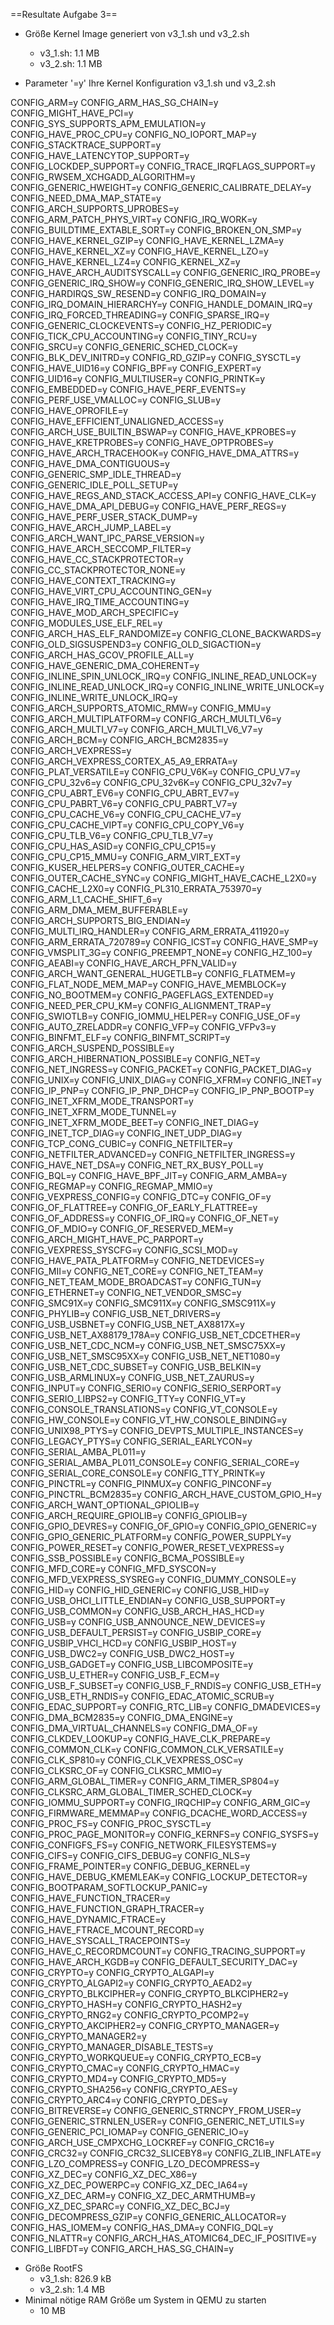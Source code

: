 ==Resultate Aufgabe 3==

*   Größe Kernel Image generiert von v3_1.sh und v3_2.sh
    * v3_1.sh: 1.1 MB
    * v3_2.sh: 1.1 MB

*   Parameter '=y' Ihre Kernel Konfiguration v3_1.sh und v3_2.sh

CONFIG_ARM=y
CONFIG_ARM_HAS_SG_CHAIN=y
CONFIG_MIGHT_HAVE_PCI=y
CONFIG_SYS_SUPPORTS_APM_EMULATION=y
CONFIG_HAVE_PROC_CPU=y
CONFIG_NO_IOPORT_MAP=y
CONFIG_STACKTRACE_SUPPORT=y
CONFIG_HAVE_LATENCYTOP_SUPPORT=y
CONFIG_LOCKDEP_SUPPORT=y
CONFIG_TRACE_IRQFLAGS_SUPPORT=y
CONFIG_RWSEM_XCHGADD_ALGORITHM=y
CONFIG_GENERIC_HWEIGHT=y
CONFIG_GENERIC_CALIBRATE_DELAY=y
CONFIG_NEED_DMA_MAP_STATE=y
CONFIG_ARCH_SUPPORTS_UPROBES=y
CONFIG_ARM_PATCH_PHYS_VIRT=y
CONFIG_IRQ_WORK=y
CONFIG_BUILDTIME_EXTABLE_SORT=y
CONFIG_BROKEN_ON_SMP=y
CONFIG_HAVE_KERNEL_GZIP=y
CONFIG_HAVE_KERNEL_LZMA=y
CONFIG_HAVE_KERNEL_XZ=y
CONFIG_HAVE_KERNEL_LZO=y
CONFIG_HAVE_KERNEL_LZ4=y
CONFIG_KERNEL_XZ=y
CONFIG_HAVE_ARCH_AUDITSYSCALL=y
CONFIG_GENERIC_IRQ_PROBE=y
CONFIG_GENERIC_IRQ_SHOW=y
CONFIG_GENERIC_IRQ_SHOW_LEVEL=y
CONFIG_HARDIRQS_SW_RESEND=y
CONFIG_IRQ_DOMAIN=y
CONFIG_IRQ_DOMAIN_HIERARCHY=y
CONFIG_HANDLE_DOMAIN_IRQ=y
CONFIG_IRQ_FORCED_THREADING=y
CONFIG_SPARSE_IRQ=y
CONFIG_GENERIC_CLOCKEVENTS=y
CONFIG_HZ_PERIODIC=y
CONFIG_TICK_CPU_ACCOUNTING=y
CONFIG_TINY_RCU=y
CONFIG_SRCU=y
CONFIG_GENERIC_SCHED_CLOCK=y
CONFIG_BLK_DEV_INITRD=y
CONFIG_RD_GZIP=y
CONFIG_SYSCTL=y
CONFIG_HAVE_UID16=y
CONFIG_BPF=y
CONFIG_EXPERT=y
CONFIG_UID16=y
CONFIG_MULTIUSER=y
CONFIG_PRINTK=y
CONFIG_EMBEDDED=y
CONFIG_HAVE_PERF_EVENTS=y
CONFIG_PERF_USE_VMALLOC=y
CONFIG_SLUB=y
CONFIG_HAVE_OPROFILE=y
CONFIG_HAVE_EFFICIENT_UNALIGNED_ACCESS=y
CONFIG_ARCH_USE_BUILTIN_BSWAP=y
CONFIG_HAVE_KPROBES=y
CONFIG_HAVE_KRETPROBES=y
CONFIG_HAVE_OPTPROBES=y
CONFIG_HAVE_ARCH_TRACEHOOK=y
CONFIG_HAVE_DMA_ATTRS=y
CONFIG_HAVE_DMA_CONTIGUOUS=y
CONFIG_GENERIC_SMP_IDLE_THREAD=y
CONFIG_GENERIC_IDLE_POLL_SETUP=y
CONFIG_HAVE_REGS_AND_STACK_ACCESS_API=y
CONFIG_HAVE_CLK=y
CONFIG_HAVE_DMA_API_DEBUG=y
CONFIG_HAVE_PERF_REGS=y
CONFIG_HAVE_PERF_USER_STACK_DUMP=y
CONFIG_HAVE_ARCH_JUMP_LABEL=y
CONFIG_ARCH_WANT_IPC_PARSE_VERSION=y
CONFIG_HAVE_ARCH_SECCOMP_FILTER=y
CONFIG_HAVE_CC_STACKPROTECTOR=y
CONFIG_CC_STACKPROTECTOR_NONE=y
CONFIG_HAVE_CONTEXT_TRACKING=y
CONFIG_HAVE_VIRT_CPU_ACCOUNTING_GEN=y
CONFIG_HAVE_IRQ_TIME_ACCOUNTING=y
CONFIG_HAVE_MOD_ARCH_SPECIFIC=y
CONFIG_MODULES_USE_ELF_REL=y
CONFIG_ARCH_HAS_ELF_RANDOMIZE=y
CONFIG_CLONE_BACKWARDS=y
CONFIG_OLD_SIGSUSPEND3=y
CONFIG_OLD_SIGACTION=y
CONFIG_ARCH_HAS_GCOV_PROFILE_ALL=y
CONFIG_HAVE_GENERIC_DMA_COHERENT=y
CONFIG_INLINE_SPIN_UNLOCK_IRQ=y
CONFIG_INLINE_READ_UNLOCK=y
CONFIG_INLINE_READ_UNLOCK_IRQ=y
CONFIG_INLINE_WRITE_UNLOCK=y
CONFIG_INLINE_WRITE_UNLOCK_IRQ=y
CONFIG_ARCH_SUPPORTS_ATOMIC_RMW=y
CONFIG_MMU=y
CONFIG_ARCH_MULTIPLATFORM=y
CONFIG_ARCH_MULTI_V6=y
CONFIG_ARCH_MULTI_V7=y
CONFIG_ARCH_MULTI_V6_V7=y
CONFIG_ARCH_BCM=y
CONFIG_ARCH_BCM2835=y
CONFIG_ARCH_VEXPRESS=y
CONFIG_ARCH_VEXPRESS_CORTEX_A5_A9_ERRATA=y
CONFIG_PLAT_VERSATILE=y
CONFIG_CPU_V6K=y
CONFIG_CPU_V7=y
CONFIG_CPU_32v6=y
CONFIG_CPU_32v6K=y
CONFIG_CPU_32v7=y
CONFIG_CPU_ABRT_EV6=y
CONFIG_CPU_ABRT_EV7=y
CONFIG_CPU_PABRT_V6=y
CONFIG_CPU_PABRT_V7=y
CONFIG_CPU_CACHE_V6=y
CONFIG_CPU_CACHE_V7=y
CONFIG_CPU_CACHE_VIPT=y
CONFIG_CPU_COPY_V6=y
CONFIG_CPU_TLB_V6=y
CONFIG_CPU_TLB_V7=y
CONFIG_CPU_HAS_ASID=y
CONFIG_CPU_CP15=y
CONFIG_CPU_CP15_MMU=y
CONFIG_ARM_VIRT_EXT=y
CONFIG_KUSER_HELPERS=y
CONFIG_OUTER_CACHE=y
CONFIG_OUTER_CACHE_SYNC=y
CONFIG_MIGHT_HAVE_CACHE_L2X0=y
CONFIG_CACHE_L2X0=y
CONFIG_PL310_ERRATA_753970=y
CONFIG_ARM_L1_CACHE_SHIFT_6=y
CONFIG_ARM_DMA_MEM_BUFFERABLE=y
CONFIG_ARCH_SUPPORTS_BIG_ENDIAN=y
CONFIG_MULTI_IRQ_HANDLER=y
CONFIG_ARM_ERRATA_411920=y
CONFIG_ARM_ERRATA_720789=y
CONFIG_ICST=y
CONFIG_HAVE_SMP=y
CONFIG_VMSPLIT_3G=y
CONFIG_PREEMPT_NONE=y
CONFIG_HZ_100=y
CONFIG_AEABI=y
CONFIG_HAVE_ARCH_PFN_VALID=y
CONFIG_ARCH_WANT_GENERAL_HUGETLB=y
CONFIG_FLATMEM=y
CONFIG_FLAT_NODE_MEM_MAP=y
CONFIG_HAVE_MEMBLOCK=y
CONFIG_NO_BOOTMEM=y
CONFIG_PAGEFLAGS_EXTENDED=y
CONFIG_NEED_PER_CPU_KM=y
CONFIG_ALIGNMENT_TRAP=y
CONFIG_SWIOTLB=y
CONFIG_IOMMU_HELPER=y
CONFIG_USE_OF=y
CONFIG_AUTO_ZRELADDR=y
CONFIG_VFP=y
CONFIG_VFPv3=y
CONFIG_BINFMT_ELF=y
CONFIG_BINFMT_SCRIPT=y
CONFIG_ARCH_SUSPEND_POSSIBLE=y
CONFIG_ARCH_HIBERNATION_POSSIBLE=y
CONFIG_NET=y
CONFIG_NET_INGRESS=y
CONFIG_PACKET=y
CONFIG_PACKET_DIAG=y
CONFIG_UNIX=y
CONFIG_UNIX_DIAG=y
CONFIG_XFRM=y
CONFIG_INET=y
CONFIG_IP_PNP=y
CONFIG_IP_PNP_DHCP=y
CONFIG_IP_PNP_BOOTP=y
CONFIG_INET_XFRM_MODE_TRANSPORT=y
CONFIG_INET_XFRM_MODE_TUNNEL=y
CONFIG_INET_XFRM_MODE_BEET=y
CONFIG_INET_DIAG=y
CONFIG_INET_TCP_DIAG=y
CONFIG_INET_UDP_DIAG=y
CONFIG_TCP_CONG_CUBIC=y
CONFIG_NETFILTER=y
CONFIG_NETFILTER_ADVANCED=y
CONFIG_NETFILTER_INGRESS=y
CONFIG_HAVE_NET_DSA=y
CONFIG_NET_RX_BUSY_POLL=y
CONFIG_BQL=y
CONFIG_HAVE_BPF_JIT=y
CONFIG_ARM_AMBA=y
CONFIG_REGMAP=y
CONFIG_REGMAP_MMIO=y
CONFIG_VEXPRESS_CONFIG=y
CONFIG_DTC=y
CONFIG_OF=y
CONFIG_OF_FLATTREE=y
CONFIG_OF_EARLY_FLATTREE=y
CONFIG_OF_ADDRESS=y
CONFIG_OF_IRQ=y
CONFIG_OF_NET=y
CONFIG_OF_MDIO=y
CONFIG_OF_RESERVED_MEM=y
CONFIG_ARCH_MIGHT_HAVE_PC_PARPORT=y
CONFIG_VEXPRESS_SYSCFG=y
CONFIG_SCSI_MOD=y
CONFIG_HAVE_PATA_PLATFORM=y
CONFIG_NETDEVICES=y
CONFIG_MII=y
CONFIG_NET_CORE=y
CONFIG_NET_TEAM=y
CONFIG_NET_TEAM_MODE_BROADCAST=y
CONFIG_TUN=y
CONFIG_ETHERNET=y
CONFIG_NET_VENDOR_SMSC=y
CONFIG_SMC91X=y
CONFIG_SMC911X=y
CONFIG_SMSC911X=y
CONFIG_PHYLIB=y
CONFIG_USB_NET_DRIVERS=y
CONFIG_USB_USBNET=y
CONFIG_USB_NET_AX8817X=y
CONFIG_USB_NET_AX88179_178A=y
CONFIG_USB_NET_CDCETHER=y
CONFIG_USB_NET_CDC_NCM=y
CONFIG_USB_NET_SMSC75XX=y
CONFIG_USB_NET_SMSC95XX=y
CONFIG_USB_NET_NET1080=y
CONFIG_USB_NET_CDC_SUBSET=y
CONFIG_USB_BELKIN=y
CONFIG_USB_ARMLINUX=y
CONFIG_USB_NET_ZAURUS=y
CONFIG_INPUT=y
CONFIG_SERIO=y
CONFIG_SERIO_SERPORT=y
CONFIG_SERIO_LIBPS2=y
CONFIG_TTY=y
CONFIG_VT=y
CONFIG_CONSOLE_TRANSLATIONS=y
CONFIG_VT_CONSOLE=y
CONFIG_HW_CONSOLE=y
CONFIG_VT_HW_CONSOLE_BINDING=y
CONFIG_UNIX98_PTYS=y
CONFIG_DEVPTS_MULTIPLE_INSTANCES=y
CONFIG_LEGACY_PTYS=y
CONFIG_SERIAL_EARLYCON=y
CONFIG_SERIAL_AMBA_PL011=y
CONFIG_SERIAL_AMBA_PL011_CONSOLE=y
CONFIG_SERIAL_CORE=y
CONFIG_SERIAL_CORE_CONSOLE=y
CONFIG_TTY_PRINTK=y
CONFIG_PINCTRL=y
CONFIG_PINMUX=y
CONFIG_PINCONF=y
CONFIG_PINCTRL_BCM2835=y
CONFIG_ARCH_HAVE_CUSTOM_GPIO_H=y
CONFIG_ARCH_WANT_OPTIONAL_GPIOLIB=y
CONFIG_ARCH_REQUIRE_GPIOLIB=y
CONFIG_GPIOLIB=y
CONFIG_GPIO_DEVRES=y
CONFIG_OF_GPIO=y
CONFIG_GPIO_GENERIC=y
CONFIG_GPIO_GENERIC_PLATFORM=y
CONFIG_POWER_SUPPLY=y
CONFIG_POWER_RESET=y
CONFIG_POWER_RESET_VEXPRESS=y
CONFIG_SSB_POSSIBLE=y
CONFIG_BCMA_POSSIBLE=y
CONFIG_MFD_CORE=y
CONFIG_MFD_SYSCON=y
CONFIG_MFD_VEXPRESS_SYSREG=y
CONFIG_DUMMY_CONSOLE=y
CONFIG_HID=y
CONFIG_HID_GENERIC=y
CONFIG_USB_HID=y
CONFIG_USB_OHCI_LITTLE_ENDIAN=y
CONFIG_USB_SUPPORT=y
CONFIG_USB_COMMON=y
CONFIG_USB_ARCH_HAS_HCD=y
CONFIG_USB=y
CONFIG_USB_ANNOUNCE_NEW_DEVICES=y
CONFIG_USB_DEFAULT_PERSIST=y
CONFIG_USBIP_CORE=y
CONFIG_USBIP_VHCI_HCD=y
CONFIG_USBIP_HOST=y
CONFIG_USB_DWC2=y
CONFIG_USB_DWC2_HOST=y
CONFIG_USB_GADGET=y
CONFIG_USB_LIBCOMPOSITE=y
CONFIG_USB_U_ETHER=y
CONFIG_USB_F_ECM=y
CONFIG_USB_F_SUBSET=y
CONFIG_USB_F_RNDIS=y
CONFIG_USB_ETH=y
CONFIG_USB_ETH_RNDIS=y
CONFIG_EDAC_ATOMIC_SCRUB=y
CONFIG_EDAC_SUPPORT=y
CONFIG_RTC_LIB=y
CONFIG_DMADEVICES=y
CONFIG_DMA_BCM2835=y
CONFIG_DMA_ENGINE=y
CONFIG_DMA_VIRTUAL_CHANNELS=y
CONFIG_DMA_OF=y
CONFIG_CLKDEV_LOOKUP=y
CONFIG_HAVE_CLK_PREPARE=y
CONFIG_COMMON_CLK=y
CONFIG_COMMON_CLK_VERSATILE=y
CONFIG_CLK_SP810=y
CONFIG_CLK_VEXPRESS_OSC=y
CONFIG_CLKSRC_OF=y
CONFIG_CLKSRC_MMIO=y
CONFIG_ARM_GLOBAL_TIMER=y
CONFIG_ARM_TIMER_SP804=y
CONFIG_CLKSRC_ARM_GLOBAL_TIMER_SCHED_CLOCK=y
CONFIG_IOMMU_SUPPORT=y
CONFIG_IRQCHIP=y
CONFIG_ARM_GIC=y
CONFIG_FIRMWARE_MEMMAP=y
CONFIG_DCACHE_WORD_ACCESS=y
CONFIG_PROC_FS=y
CONFIG_PROC_SYSCTL=y
CONFIG_PROC_PAGE_MONITOR=y
CONFIG_KERNFS=y
CONFIG_SYSFS=y
CONFIG_CONFIGFS_FS=y
CONFIG_NETWORK_FILESYSTEMS=y
CONFIG_CIFS=y
CONFIG_CIFS_DEBUG=y
CONFIG_NLS=y
CONFIG_FRAME_POINTER=y
CONFIG_DEBUG_KERNEL=y
CONFIG_HAVE_DEBUG_KMEMLEAK=y
CONFIG_LOCKUP_DETECTOR=y
CONFIG_BOOTPARAM_SOFTLOCKUP_PANIC=y
CONFIG_HAVE_FUNCTION_TRACER=y
CONFIG_HAVE_FUNCTION_GRAPH_TRACER=y
CONFIG_HAVE_DYNAMIC_FTRACE=y
CONFIG_HAVE_FTRACE_MCOUNT_RECORD=y
CONFIG_HAVE_SYSCALL_TRACEPOINTS=y
CONFIG_HAVE_C_RECORDMCOUNT=y
CONFIG_TRACING_SUPPORT=y
CONFIG_HAVE_ARCH_KGDB=y
CONFIG_DEFAULT_SECURITY_DAC=y
CONFIG_CRYPTO=y
CONFIG_CRYPTO_ALGAPI=y
CONFIG_CRYPTO_ALGAPI2=y
CONFIG_CRYPTO_AEAD2=y
CONFIG_CRYPTO_BLKCIPHER=y
CONFIG_CRYPTO_BLKCIPHER2=y
CONFIG_CRYPTO_HASH=y
CONFIG_CRYPTO_HASH2=y
CONFIG_CRYPTO_RNG2=y
CONFIG_CRYPTO_PCOMP2=y
CONFIG_CRYPTO_AKCIPHER2=y
CONFIG_CRYPTO_MANAGER=y
CONFIG_CRYPTO_MANAGER2=y
CONFIG_CRYPTO_MANAGER_DISABLE_TESTS=y
CONFIG_CRYPTO_WORKQUEUE=y
CONFIG_CRYPTO_ECB=y
CONFIG_CRYPTO_CMAC=y
CONFIG_CRYPTO_HMAC=y
CONFIG_CRYPTO_MD4=y
CONFIG_CRYPTO_MD5=y
CONFIG_CRYPTO_SHA256=y
CONFIG_CRYPTO_AES=y
CONFIG_CRYPTO_ARC4=y
CONFIG_CRYPTO_DES=y
CONFIG_BITREVERSE=y
CONFIG_GENERIC_STRNCPY_FROM_USER=y
CONFIG_GENERIC_STRNLEN_USER=y
CONFIG_GENERIC_NET_UTILS=y
CONFIG_GENERIC_PCI_IOMAP=y
CONFIG_GENERIC_IO=y
CONFIG_ARCH_USE_CMPXCHG_LOCKREF=y
CONFIG_CRC16=y
CONFIG_CRC32=y
CONFIG_CRC32_SLICEBY8=y
CONFIG_ZLIB_INFLATE=y
CONFIG_LZO_COMPRESS=y
CONFIG_LZO_DECOMPRESS=y
CONFIG_XZ_DEC=y
CONFIG_XZ_DEC_X86=y
CONFIG_XZ_DEC_POWERPC=y
CONFIG_XZ_DEC_IA64=y
CONFIG_XZ_DEC_ARM=y
CONFIG_XZ_DEC_ARMTHUMB=y
CONFIG_XZ_DEC_SPARC=y
CONFIG_XZ_DEC_BCJ=y
CONFIG_DECOMPRESS_GZIP=y
CONFIG_GENERIC_ALLOCATOR=y
CONFIG_HAS_IOMEM=y
CONFIG_HAS_DMA=y
CONFIG_DQL=y
CONFIG_NLATTR=y
CONFIG_ARCH_HAS_ATOMIC64_DEC_IF_POSITIVE=y
CONFIG_LIBFDT=y
CONFIG_ARCH_HAS_SG_CHAIN=y
*   Größe RootFS
    * v3_1.sh: 826.9 kB
    * v3_2.sh: 1.4 MB
*   Minimal nötige RAM Größe um System in QEMU zu starten
    *  10 MB

